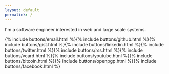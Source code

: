 ```yaml
---
layout: default
permalink: /
---
```


I'm a software engineer interested in web and large scale systems.

{% include buttons/email.html %}{% include buttons/github.html %}{% include buttons/gist.html %}{% include buttons/linkedin.html %}{% include buttons/twitter.html %}{% include buttons/rss.html %}{% include buttons/vcard.html %}{% include buttons/youtube.html %}{% include buttons/bitcoin.html %}{% include buttons/openpgp.html %}{% include buttons/facebook.html %}
